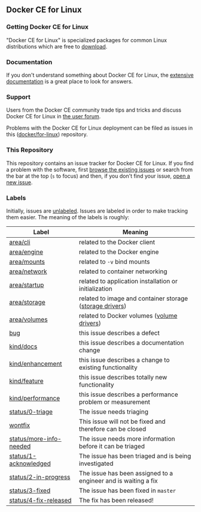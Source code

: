 ## Docker CE for Linux

### Getting Docker CE for Linux

"Docker CE for Linux" is specialized packages for common Linux distributions which are free to [download](https://store.docker.com/search?offering=community&operating_system=linux&platform=server&q=&type=edition).

### Documentation

If you don't understand something about Docker CE for Linux, the [extensive
documentation](https://docs.docker.com/engine/installation/) is a great place
to look for answers.

### Support

Users from the Docker CE community trade tips and tricks and discuss Docker CE
for Linux in [the user forum](https://forums.docker.com/categories).

Problems with the Docker CE for Linux deployment can be filed as issues in this
([docker/for-linux](https://github.com/docker/for-linux)) repository.

### This Repository

This repository contains an issue tracker for Docker CE for Linux. If you find
a problem with the software, first [browse the existing
issues](https://github.com/docker/for-linux/issues) or search from the bar
at the top (`s` to focus) and then, if you don't find your issue, [open
a new issue](https://github.com/docker/for-linux/issues/new).

### Labels

Initially, issues are
[unlabeled](https://github.com/docker/for-linux/issues?q=is%3Aopen+is%3Aissue+no%3Alabel). Issues
are labeled in order to make tracking them easier. The meaning of the
labels is roughly:

| Label            | Meaning                                            |
|------------------|----------------------------------------------------|
| [area/cli](https://github.com/docker/for-linux/labels/area/cli)      | related to the Docker client |
| [area/engine](https://github.com/docker/for-linux/labels/area/engine)      | related to the Docker engine |
| [area/mounts](https://github.com/docker/for-linux/labels/area/mounts)      | related to `-v` bind mounts |
| [area/network](https://github.com/docker/for-linux/labels/area/network)     | related to container networking |
| [area/startup](https://github.com/docker/for-linux/labels/area/startup)     | related to application installation or initialization |
| [area/storage](https://github.com/docker/for-linux/labels/area/storage)     | related to image and container storage ([storage drivers](https://docs.docker.com/engine/userguide/storagedriver/imagesandcontainers/)) |
| [area/volumes](https://github.com/docker/for-linux/labels/area/volumes)     | related to Docker volumes ([volume drivers](https://docs.docker.com/engine/reference/commandline/volume_create/)) |
| [bug](https://github.com/docker/for-linux/labels/bug)         | this issue describes a defect |
| [kind/docs](https://github.com/docker/for-linux/labels/kind/docs)        | this issue describes a documentation change |
| [kind/enhancement](https://github.com/docker/for-linux/labels/kind/enhancement) | this issue describes a change to existing functionality |
| [kind/feature](https://github.com/docker/for-linux/labels/kind/feature)     | this issue describes totally new functionality |
| [kind/performance](https://github.com/docker/for-linux/labels/kind/performance) | this issue describes a performance problem or measurement |
| [status/0-triage](https://github.com/docker/for-linux/labels/status/0-triage) | The issue needs triaging |
| [wontfix](https://github.com/docker/for-linux/labels/status/wontfix) | This issue will not be fixed and therefore can be closed |
| [status/more-info-needed](https://github.com/docker/for-linux/labels/status/more-info-needed) | The issue needs more information before it can be triaged |
| [status/1-acknowledged](https://github.com/docker/for-linux/labels/status/1-acknowledged) | The issue has been triaged and is being investigated |
| [status/2-in-progress](https://github.com/docker/for-linux/labels/status/2-in-progress) | The issue has been assigned to a engineer and is waiting a fix |
| [status/3-fixed](https://github.com/docker/for-linux/labels/status/3-fixed) | The issue has been fixed in `master` |
| [status/4-fix-released](https://github.com/docker/for-linux/labels/status/4-fix-released) | The fix has been released! |
